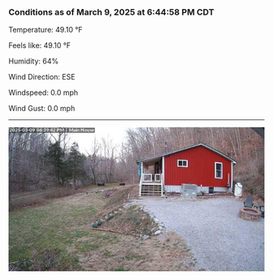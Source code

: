 ### Conditions as of March 9, 2025 at 6:44:58 PM CDT 

Temperature: 49.10 &deg;F

Feels like: 49.10 &deg;F

Humidity: 64%

Wind Direction: ESE

Windspeed: 0.0 mph

Wind Gust: 0.0 mph

---

<img src="./images/latest.jpeg"/>

